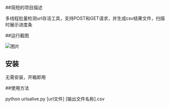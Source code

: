 ##简短的项目描述

多线程批量检测url存活工具，支持POST和GET请求，并生成csv结果文件，扫描时展示进度条

##运行截图

![图片](https://github.com/huyifu777/urlsalive/assets/108169998/85ec6a6e-af24-42ce-a7a9-b5911ff54fce)


## 安装

无需安装，开箱即用

##使用方法

python urlsalive.py  [url文件]  [输出文件名称].csv
